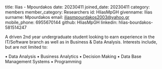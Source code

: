title: Ilias - Mpourdakos
date: 20230411
joined_date: 20230411
category: members
member_category: Researchers
id: HliasMpGH
givenname: Ilias
surname: Mpourdakos
email: iliasmpourdakos2003@yahoo.gr
mobile_phone:  6955670144
github: HliasMpGH
linkedin: hlias-bourdakos-581514247

A driven 2nd year undergraduate student looking to earn experience in the 
IT/Software branch as well as in Business & Data Analysis. Interests include,
but are not limited to:

▪ Data Analysis
▪ Business Analytics
▪ Decision Making
▪ Data Base Management Systems
▪ Programming
